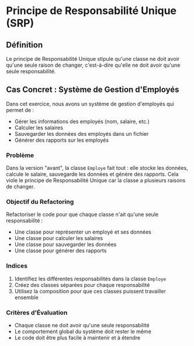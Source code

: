 # Principe de Responsabilité Unique (SRP)

## Définition
Le principe de Responsabilité Unique stipule qu'une classe ne doit avoir qu'une seule raison de changer, c'est-à-dire qu'elle ne doit avoir qu'une seule responsabilité.

## Cas Concret : Système de Gestion d'Employés

Dans cet exercice, nous avons un système de gestion d'employés qui permet de :
- Gérer les informations des employés (nom, salaire, etc.)
- Calculer les salaires
- Sauvegarder les données des employés dans un fichier
- Générer des rapports sur les employés

### Problème
Dans la version "avant", la classe `Employe` fait tout : elle stocke les données, calcule le salaire, sauvegarde les données et génère des rapports. Cela viole le principe de Responsabilité Unique car la classe a plusieurs raisons de changer.

### Objectif du Refactoring
Refactoriser le code pour que chaque classe n'ait qu'une seule responsabilité :
- Une classe pour représenter un employé et ses données
- Une classe pour calculer les salaires
- Une classe pour sauvegarder les données
- Une classe pour générer des rapports

### Indices
1. Identifiez les différentes responsabilités dans la classe `Employe`
2. Créez des classes séparées pour chaque responsabilité
3. Utilisez la composition pour que ces classes puissent travailler ensemble

### Critères d'Évaluation
- Chaque classe ne doit avoir qu'une seule responsabilité
- Le comportement global du système doit rester le même
- Le code doit être plus facile à maintenir et à étendre 